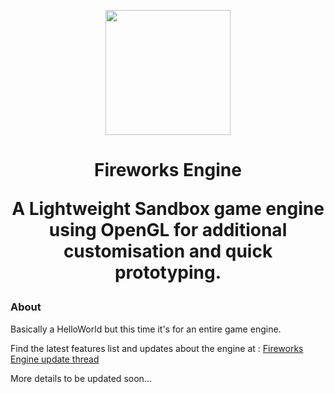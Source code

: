 <p align="center">
  <img width=200" src="https://github.com/Pikachuxxxx/Fireworks-Engine/blob/master/fireworks%20logo.png">
</p>
<h1 align="center"> Fireworks Engine

<p align="center">
A Lightweight Sandbox game engine using OpenGL for additional customisation and quick prototyping.
</p>

### About 
Basically a HelloWorld but this time it's for an entire game engine.

Find the latest features list and updates about the engine at : [Fireworks Engine update thread](https://twitter.com/GameGraphicsGuy/status/1300449455733239808)


More details to be updated soon...
